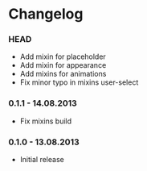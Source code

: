 # Changelog

### HEAD

* Add mixin for placeholder
* Add mixin for appearance
* Add mixins for animations
* Fix minor typo in mixins user-select

### 0.1.1 - 14.08.2013

* Fix mixins build

### 0.1.0 - 13.08.2013

* Initial release
